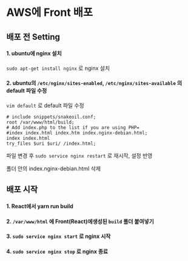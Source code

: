 # AWS에 Front 배포



## 배포 전 Setting

#### 1. ubuntu에 nginx 설치

`sudo apt-get install nginx` 로 nginx 설치



#### 2. ubuntu의 `/etc/nginx/sites-enabled`, `/etc/nginx/sites-available` 의 default 파일 수정 

`vim default` 로 default 파일 수정

```
# include snippets/snakeoil.conf;
root /var/www/html/build;
# Add index.php to the list if you are using PHP=
#index index.html index.htm index.nginx-debian.html;
index index.html
try_files $uri $uri/ /index.html;
```

파일 변경 후 `sudo service nginx restart` 로 재시작, 설정 반영

폴더 안의 index.nginx-debian.html 삭제



## 배포 시작

#### 1. React에서 yarn run build

#### 2. `/var/www/html` 에 Front(React)에생성된 `build` 폴더 붙여넣기

#### 3. `sudo service nginx start` 로 nginx 시작

#### 4. `sudo service nginx stop` 로 nginx 종료